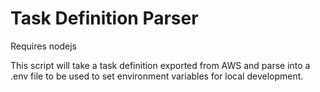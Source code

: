 # Task Definition Parser

Requires nodejs

This script will take a task definition exported from AWS and parse into a .env file to be used to set environment variables for local development.

